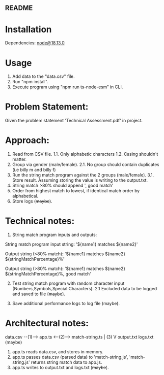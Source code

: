 ## README ##

# Installation

Dependencies:
node@18.13.0

# Usage

1. Add data to the "data.csv" file.
2. Run "npm install".
3. Execute program using "npm run ts-node-esm" in CLI.

# Problem Statement:

Given the problem statement 'Technical Assessment.pdf' in project.

# Approach:

1. Read from CSV file.
    1.1. Only alphabetic characters
    1.2. Casing shouldn't matter.
2. Group via gender (male/female).
    2.1. No group should contain duplicates (i.e billy m and billy f)
3. Run the string match program against the 2 groups (male/female).
    3.1. Store result. Assuming storing the value is writing to the output.txt.
4. String match >80% should append ', good match'
5. Order from highest match to lowest, if identical match order by alphabetical.
6. Store logs (~~maybe~~).

# Technical notes:

1. String match program inputs and outputs:

String match program input string:
'${name1} matches ${name2}'

Output string (<80% match):
'${name1} matches ${name2} ${stringMatchPercentage}%'

Output string (>80% match):
'${name1} matches ${name2} ${stringMatchPercentage}%, good match'

2. Test string match program with random character input (Numbers,Symbols,Special Characters).
    2.1 Excluded data to be logged and saved to file (~~maybe~~).

3. Save additional performance logs to log file (maybe).

# Architectural notes:

data.csv    --(1)-->  app.ts  <--(2)--> match-string.ts
                        |
                       (3)
                        V
                    output.txt
                    logs.txt (maybe)

1. app.ts reads data.csv, and stores in memory.
2. app.ts passes data.csv (parsed data) to 'match-string.js', 'match-string.js' returns string match data to app.js.
3. app.ts writes to output.txt and logs.txt (~~maybe~~).

